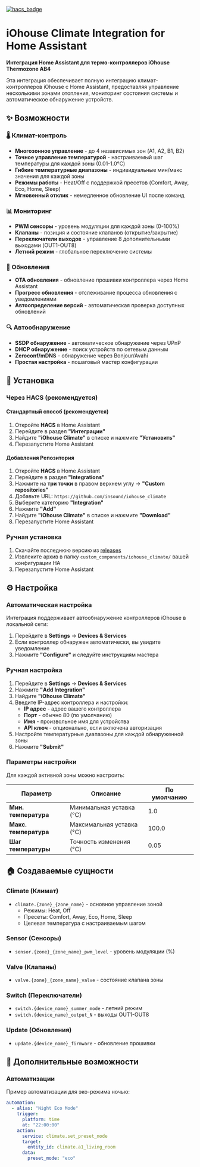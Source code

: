 [![hacs_badge](https://img.shields.io/badge/HACS-Default-41BDF5.svg)](https://github.com/hacs/integration)


# iOhouse Climate Integration for Home Assistant

**Интеграция Home Assistant для термо-контроллеров iOhouse Thermozone AB4**

Эта интеграция обеспечивает полную интеграцию климат-контроллеров iOhouse с Home Assistant, предоставляя управление несколькими зонами отопления, мониторинг состояния системы и автоматическое обнаружение устройств.

## ✨ Возможности

### 🌡️ Климат-контроль
- **Многозонное управление** - до 4 независимых зон (A1, A2, B1, B2)
- **Точное управление температурой** - настраиваемый шаг температуры для каждой зоны (0.01-1.0°C)
- **Гибкие температурные диапазоны** - индивидуальные мин/макс значения для каждой зоны
- **Режимы работы** - Heat/Off с поддержкой пресетов (Comfort, Away, Eco, Home, Sleep)
- **Мгновенный отклик** - немедленное обновление UI после команд

### 📊 Мониторинг
- **PWM сенсоры** - уровень модуляции для каждой зоны (0-100%)
- **Клапаны** - позиция и состояние клапанов (открытие/закрытие)
- **Переключатели выходов** - управление 8 дополнительными выходами (OUT1-OUT8)
- **Летний режим** - глобальное переключение системы

### 🔄 Обновления
- **OTA обновления** - обновление прошивки контроллера через Home Assistant
- **Прогресс обновления** - отслеживание процесса обновления с уведомлениями
- **Автоопределение версий** - автоматическая проверка доступных обновлений

### 🔍 Автообнаружение
- **SSDP обнаружение** - автоматическое обнаружение через UPnP
- **DHCP обнаружение** - поиск устройств по сетевым данным
- **Zeroconf/mDNS** - обнаружение через Bonjour/Avahi
- **Простая настройка** - пошаговый мастер конфигурации

## 🚀 Установка

### Через HACS (рекомендуется)

#### Стандартный способ (рекомендуется)  

1. Откройте **HACS** в Home Assistant
2. Перейдите в раздел **"Интеграции"**
7. Найдите **"iOhouse Climate"** в списке и нажмите **"Установить"**
8. Перезапустите Home Assistant

#### Добавления Репозитория

1. Откройте **HACS** в Home Assistant
2. Перейдите в раздел **"Integrations"**
3. Нажмите на **три точки** в правом верхнем углу → **"Custom repositories"**
4. Добавьте URL: `https://github.com/insound/iohouse_climate`
5. Выберите категорию **"Integration"**
6. Нажмите **"Add"**
7. Найдите **"iOhouse Climate"** в списке и нажмите **"Download"**
8. Перезапустите Home Assistant

### Ручная установка

1. Скачайте последнюю версию из [releases](https://github.com/insound/iohouse_climate/releases)
2. Извлеките архив в папку `custom_components/iohouse_climate/` вашей конфигурации HA
3. Перезапустите Home Assistant

## ⚙️ Настройка

### Автоматическая настройка

Интеграция поддерживает автообнаружение контроллеров iOhouse в локальной сети:

1. Перейдите в **Settings** → **Devices & Services**
2. Если контроллер обнаружен автоматически, вы увидите уведомление
3. Нажмите **"Configure"** и следуйте инструкциям мастера

### Ручная настройка

1. Перейдите в **Settings** → **Devices & Services**
2. Нажмите **"Add Integration"**
3. Найдите **"iOhouse Climate"**
4. Введите IP-адрес контроллера и настройки:
   - **IP адрес** - адрес вашего контроллера
   - **Порт** - обычно 80 (по умолчанию)
   - **Имя** - произвольное имя для устройства
   - **API ключ** - опционально, если включена авторизация
5. Настройте температурные диапазоны для каждой обнаруженной зоны
6. Нажмите **"Submit"**

### Параметры настройки

Для каждой активной зоны можно настроить:

| Параметр | Описание | По умолчанию |
|----------|----------|--------------|
| **Мин. температура** | Минимальная уставка (°C) | 1.0 |
| **Макс. температура** | Максимальная уставка (°C) | 100.0 |
| **Шаг температуры** | Точность изменения (°C) | 0.05 |

## 🏠 Создаваемые сущности

### Climate (Климат)
- `climate.{zone}_{zone_name}` - основное управление зоной
  - Режимы: Heat, Off
  - Пресеты: Comfort, Away, Eco, Home, Sleep
  - Целевая температура с настраиваемым шагом

### Sensor (Сенсоры)
- `sensor.{zone}_{zone_name}_pwm_level` - уровень модуляции (%)

### Valve (Клапаны)
- `valve.{zone}_{zone_name}_valve` - состояние клапана зоны

### Switch (Переключатели)
- `switch.{device_name}_summer_mode` - летний режим
- `switch.{device_name}_output_N` - выходы OUT1-OUT8

### Update (Обновления)
- `update.{device_name}_firmware` - обновление прошивки

## 🔧 Дополнительные возможности

### Автоматизации

Пример автоматизации для эко-режима ночью:

```yaml
automation:
  - alias: "Night Eco Mode"
    trigger:
      platform: time
      at: "22:00:00"
    action:
      service: climate.set_preset_mode
      target:
        entity_id: climate.a1_living_room
      data:
        preset_mode: "eco"
```
